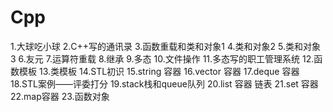 # Cpp
1.大球吃小球
2.C++写的通讯录
3.函数重载和类和对象1
4.类和对象2
5.类和对象3
6.友元
7.运算符重载
8.继承
9.多态
10.文件操作
11.多态写的职工管理系统
12.函数模板
13.类模板
14.STL初识
15.string 容器
16.vector 容器
17.deque 容器
18.STL案例——评委打分
19.stack栈和queue队列
20.list 容器 链表
21.set 容器
22.map容器
23.函数对象